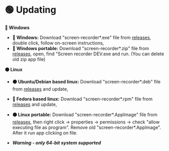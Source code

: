 # 🟢 Updating


**🔵 Windows**

- **🔵 Windows:** Download "screen-recorder*.exe" file from [releases](https://github.com/Bajojajo-xD/screen-recorder/releases), double click, follow on-screen instructions,
- **🔵 Windows portable:** Download "screen-recorder*.zip" file from [releases](https://github.com/Bajojajo-xD/screen-recorder/releases), open, find "Screen recorder DEV.exe and run. (You can delete old zip app file)


**🟠 Linux**

- **🟠 Ubuntu/Debian based linux:** Download "screen-recorder*.deb" file from [releases](https://github.com/Bajojajo-xD/screen-recorder/releases) and update,
- **🧿 Fedora based linux:** Download "screen-recorder*.rpm" file from [releases](https://github.com/Bajojajo-xD/screen-recorder/releases) and update,
- **🟠 Linux portable:** Download "screen-recorder*.AppImage" file from [releases](https://github.com/Bajojajo-xD/screen-recorder/releases), then right click -> properties -> permissions -> check "allow executing file as program". Remove old "screen-recorder*.AppImage". After it run app clicking on file.

- ***Warning - only 64-bit system supported***

